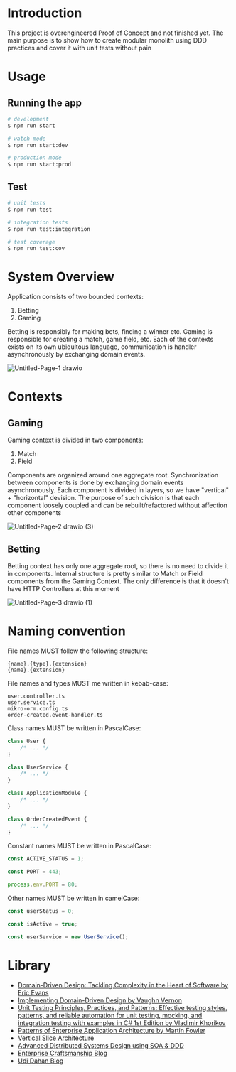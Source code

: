 # Introduction

This project is overengineered Proof of Concept and not finished yet. The main purpose is to show how to create modular monolith using DDD practices and cover it with unit tests without pain

# Usage

## Running the app

```bash
# development
$ npm run start

# watch mode
$ npm run start:dev

# production mode
$ npm run start:prod
```

## Test

```bash
# unit tests
$ npm run test

# integration tests
$ npm run test:integration

# test coverage
$ npm run test:cov
```

# System Overview

Application consists of two bounded contexts:

1. Betting
2. Gaming

Betting is responsibly for making bets, finding a winner etc. Gaming is responsible for creating a match, game field, etc.
Each of the contexts exists on its own ubiquitous language, communication is handler asynchronously by exchanging domain events.

![Untitled-Page-1 drawio](https://user-images.githubusercontent.com/40887690/201039370-3c6afefc-d829-4df1-b9eb-17dd061224ee.svg)

# Contexts

## Gaming

Gaming context is divided in two components:

1. Match
2. Field

Components are organized around one aggregate root. Synchronization between components is done by exchanging domain events asynchronously. Each component is divided in layers, so we have "vertical" + "horizontal" devision. The purpose of such division is that each component loosely coupled and can be rebuilt/refactored without affection other components

![Untitled-Page-2 drawio (3)](https://user-images.githubusercontent.com/40887690/201042538-168eb5e8-7d75-49d3-9228-32d5c8674e46.svg)

## Betting

Betting context has only one aggregate root, so there is no need to divide it in components. Internal structure is pretty similar to Match or Field components from the Gaming Context. The only difference is that it doesn't have HTTP Controllers at this moment

![Untitled-Page-3 drawio (1)](https://user-images.githubusercontent.com/40887690/201044345-05511a06-f4b8-410e-8cc1-82ee8d91fc17.svg)

# Naming convention

File names MUST follow the following structure:

```text
{name}.{type}.{extension}
{name}.{extension}
```

File names and types MUST me written in kebab-case:

```text
user.controller.ts
user.service.ts
mikro-orm.config.ts
order-created.event-handler.ts
```

Class names MUST be written in PascalCase:

```typescript
class User {
    /* ... */
}

class UserService {
    /* ... */
}

class ApplicationModule {
    /* ... */
}

class OrderCreatedEvent {
    /* ... */
}
```

Constant names MUST be written in PascalCase:

```typescript
const ACTIVE_STATUS = 1;

const PORT = 443;

process.env.PORT = 80;
```

Other names MUST be written in camelCase:

```typescript
const userStatus = 0;

const isActive = true;

const userService = new UserService();
```

# Library

-   [Domain-Driven Design: Tackling Complexity in the Heart of Software by Eric Evans](https://www.amazon.com/Domain-Driven-Design-Tackling-Complexity-Software/dp/0321125215)
-   [Implementing Domain-Driven Design by Vaughn Vernon](https://www.amazon.com/Implementing-Domain-Driven-Design-Vaughn-Vernon/dp/0321834577)
-   [Unit Testing Principles, Practices, and Patterns: Effective testing styles, patterns, and reliable automation for unit testing, mocking, and integration testing with examples in C# 1st Edition by Vladimir Khorikov ](https://www.amazon.com/Unit-Testing-Principles-Practices-Patterns/dp/1617296279)
-   [Patterns of Enterprise Application Architecture by Martin Fowler](https://www.amazon.com/Patterns-Enterprise-Application-Architecture-Martin/dp/0321127420)
-   [Vertical Slice Architecture](https://jimmybogard.com/vertical-slice-architecture/)
-   [Advanced Distributed Systems Design using SOA & DDD](https://udidahan.com/training/)
-   [Enterprise Craftsmanship Blog](https://enterprisecraftsmanship.com/posts)
-   [Udi Dahan Blog](https://udidahan.com/?blog=true)
